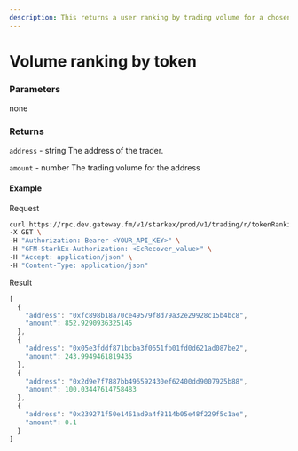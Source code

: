 ```yaml
---
description: This returns a user ranking by trading volume for a chosen token. If the parameters startDate and endDate are provided, the ranking includes only trading volume within that window of time. All volumes are quoted in ETH.
---
```


# **Volume ranking by token**

### **Parameters**

none

### **Returns**

`address` - string
The address of the trader.

`amount` - number
The trading volume for the address


#### **Example**

Request

```bash
curl https://rpc.dev.gateway.fm/v1/starkex/prod/v1/trading/r/tokenRanking \
-X GET \
-H "Authorization: Bearer <YOUR_API_KEY>" \
-H "GFM-StarkEx-Authorization: <EcRecover_value>" \
-H "Accept: application/json" \
-H "Content-Type: application/json"
```


Result

```javascript
[
  {
    "address": "0xfc898b18a70ce49579f8d79a32e29928c15b4bc8",
    "amount": 852.9290936325145
  },
  {
    "address": "0x05e3fddf871bcba3f0651fb01fd0d621ad087be2",
    "amount": 243.9949461819435
  },
  {
    "address": "0x2d9e7f7887bb496592430ef62400dd9007925b88",
    "amount": 100.03447614758483
  },
  {
    "address": "0x239271f50e1461ad9a4f8114b05e48f229f5c1ae",
    "amount": 0.1
  }
]
```